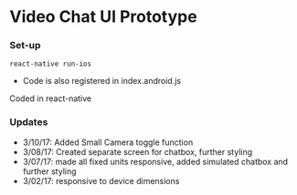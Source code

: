 # Video Chat UI Prototype


### Set-up ###

```
react-native run-ios
```
* Code is also registered in index.android.js

Coded in react-native

### Updates ###

* 3/10/17: Added Small Camera toggle function
* 3/08/17: Created separate screen for chatbox, further styling
* 3/07/17: made all fixed units responsive, added simulated chatbox and further styling
* 3/02/17: responsive to device dimensions



